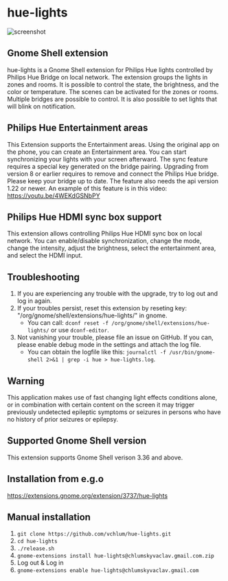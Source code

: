 # hue-lights
![screenshot](https://github.com/vchlum/hue-lights/blob/main/screenshot.png)

## Gnome Shell extension
hue-lights is a Gnome Shell extension for Philips Hue lights controlled by Philips Hue Bridge on local network. The extension groups the lights in zones and rooms. It is possible to control the state, the brightness, and the color or temperature. The scenes can be activated for the zones or rooms. Multiple bridges are possible to control. It is also possible to set lights that will blink on notification.

## Philips Hue Entertainment areas
This Extension supports the Entertainment areas. Using the original app on the phone, you can create an Entertainment area. You can start synchronizing your lights with your screen afterward. The sync feature requires a special key generated on the bridge pairing. Upgrading from version 8 or earlier requires to remove and connect the Philips Hue bridge. Please keep your bridge up to date. The feature also needs the api version 1.22 or newer. An example of this feature is in this video: https://youtu.be/4WEKdGSNbPY

## Philips Hue HDMI sync box support
This extension allows controlling Philips Hue HDMI sync box on local network. You can enable/disable synchronization, change the mode, change the intensity, adjust the brightness, select the entertainment area, and select the HDMI input.

## Troubleshooting
 1. If you are experiencing any trouble with the upgrade, try to log out and log in again.
 1. If your troubles persist, reset this extension by reseting key: "/org/gnome/shell/extensions/hue-lights/" in gnome.
    * You can call: `dconf reset -f /org/gnome/shell/extensions/hue-lights/` or use `dconf-editor`.
 1. Not vanishing your trouble, please file an issue on GitHub. If you can, please enable debug mode in the settings and attach the log file.
    * You can obtain the logfile like this: `journalctl -f /usr/bin/gnome-shell 2>&1 | grep -i hue > hue-lights.log`.

## Warning
This application makes use of fast changing light effects conditions alone, or in combination with certain content on the screen it may trigger previously undetected epileptic symptoms or seizures in persons who have no history of prior seizures or epilepsy.

## Supported Gnome Shell version
This extension supports Gnome Shell verison 3.36 and above.

## Installation from e.g.o
https://extensions.gnome.org/extension/3737/hue-lights

## Manual installation

 1. `git clone https://github.com/vchlum/hue-lights.git`
 1. `cd hue-lights`
 1. `./release.sh`
 1. `gnome-extensions install hue-lights@chlumskyvaclav.gmail.com.zip`
 1. Log out & Log in
 1. `gnome-extensions enable hue-lights@chlumskyvaclav.gmail.com`
